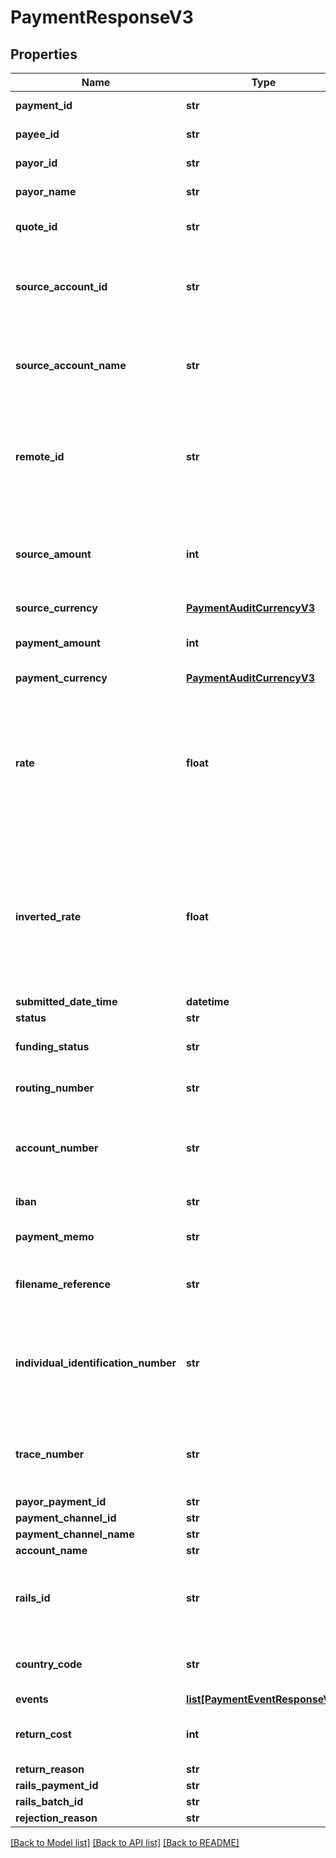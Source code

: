 # PaymentResponseV3

## Properties
Name | Type | Description | Notes
------------ | ------------- | ------------- | -------------
**payment_id** | **str** | The id of the payment | 
**payee_id** | **str** | The id of the paymeee | 
**payor_id** | **str** | The id of the payor | 
**payor_name** | **str** | The name of the payor | [optional] 
**quote_id** | **str** | The quote Id used for the FX | 
**source_account_id** | **str** | The id of the source account from which the payment was taken | 
**source_account_name** | **str** | The name of the source account from which the payment was taken | [optional] 
**remote_id** | **str** | The remote id by which the payor refers to the payee. Only populated once payment is confirmed | [optional] 
**source_amount** | **int** | The source amount for the payment (amount debited to make the payment) | [optional] 
**source_currency** | [**PaymentAuditCurrencyV3**](PaymentAuditCurrencyV3.md) |  | [optional] 
**payment_amount** | **int** | The amount which the payee will receive | 
**payment_currency** | [**PaymentAuditCurrencyV3**](PaymentAuditCurrencyV3.md) |  | [optional] 
**rate** | **float** | The FX rate for the payment, if FX was involved. **Note** that (depending on the role of the caller) this information may not be displayed | [optional] 
**inverted_rate** | **float** | The inverted FX rate for the payment, if FX was involved. **Note** that (depending on the role of the caller) this information may not be displayed | [optional] 
**submitted_date_time** | **datetime** |  | 
**status** | **str** |  | 
**funding_status** | **str** | The funding status of the payment | 
**routing_number** | **str** | The routing number for the payment. | [optional] 
**account_number** | **str** | The account number for the account which will receive the payment. | [optional] 
**iban** | **str** | The iban for the payment. | [optional] 
**payment_memo** | **str** | The payment memo set by the payor | [optional] 
**filename_reference** | **str** | ACH file payment was submitted in, if applicable | [optional] 
**individual_identification_number** | **str** | Individual Identification Number assigned to the payment in the ACH file, if applicable | [optional] 
**trace_number** | **str** | Trace Number assigned to the payment in the ACH file, if applicable | [optional] 
**payor_payment_id** | **str** |  | [optional] 
**payment_channel_id** | **str** |  | [optional] 
**payment_channel_name** | **str** |  | [optional] 
**account_name** | **str** |  | [optional] 
**rails_id** | **str** | The rails ID. Default value is RAILS ID UNAVAILABLE when not populated. | [default to 'RAILS ID UNAVAILABLE']
**country_code** | **str** | The country code of the payment channel. | [optional] 
**events** | [**list[PaymentEventResponseV3]**](PaymentEventResponseV3.md) |  | 
**return_cost** | **int** | The return cost if a returned payment. | [optional] 
**return_reason** | **str** |  | [optional] 
**rails_payment_id** | **str** |  | [optional] 
**rails_batch_id** | **str** |  | [optional] 
**rejection_reason** | **str** |  | [optional] 

[[Back to Model list]](../README.md#documentation-for-models) [[Back to API list]](../README.md#documentation-for-api-endpoints) [[Back to README]](../README.md)


